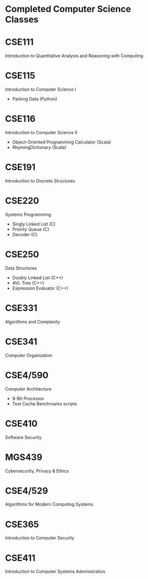 # Completed Computer Science Classes 

# CSE111
Introduction to Quantitative Analysis and Reasoning with Computing
# CSE115
Introduction to Computer Science I
- Parking Data (Python)
# CSE116
Introduction to Computer Science II
- Object-Oriented Programming Calculator (Scala)
- RhymingDictionary (Scala)
# CSE191
Introduction to Discrete Structures
# CSE220
Systems Programming
- Singly Linked List (C)
- Priority Queue (C)
- Decoder (C)
# CSE250
Data Structures
- Doubly Linked List (C++)
- AVL Tree (C++)
- Expression Evaluator (C++)
# CSE331
Algorithms and Complexity
# CSE341
Computer Organization
# CSE4/590
Computer Architecture
- 8-Bit Processor
- Test Cache Benchmarks scripts
# CSE410
Software Security
# MGS439
Cybersecurity, Privacy & Ethics
# CSE4/529
Algorithms for Modern Computing Systems
# CSE365
Introduction to Computer Security
# CSE411
Introduction to Computer Systems Administration
